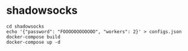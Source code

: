 shadowsocks
===========

```
cd shadowsocks
echo '{"password": "FOOOOOOOOOOOO", "workers": 2}' > configs.json
docker-compose build
docker-compose up -d
```
